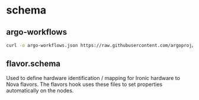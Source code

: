 # schema

## argo-workflows

```bash
curl -o argo-workflows.json https://raw.githubusercontent.com/argoproj/argo-workflows/master/api/jsonschema/schema.json
```

## flavor.schema

Used to define hardware identification / mapping for Ironic hardware to Nova flavors.
The flavors hook uses these files to set properties automatically on the nodes.

